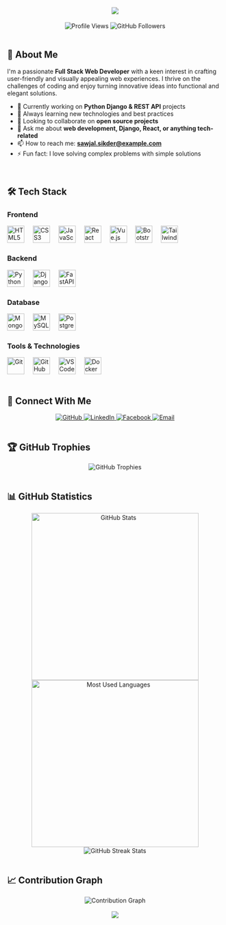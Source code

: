 

<h1 align="center">
  <img src="https://readme-typing-svg.herokuapp.com/?font=Righteous&size=35&center=true&vCenter=true&width=500&height=70&duration=4000&lines=Hi+There!+👋;I'm+Md+Sawjal+Sikder;Full+Stack+Web+Developer!;" />
</h1>

<div align="center">
  <img src="https://komarev.com/ghpvc/?username=Sawjal-sikder&label=Profile%20views&color=0e75b6&style=flat" alt="Profile Views" />
  <img src="https://img.shields.io/github/followers/Sawjal-sikder?label=Followers&style=social" alt="GitHub Followers" />
</div>

<br/>

## 🚀 About Me

I'm a passionate **Full Stack Web Developer** with a keen interest in crafting user-friendly and visually appealing web experiences. I thrive on the challenges of coding and enjoy turning innovative ideas into functional and elegant solutions.

- 🔭 Currently working on **Python Django & REST API** projects
- 🌱 Always learning new technologies and best practices
- 👯 Looking to collaborate on **open source projects**
- 💬 Ask me about **web development, Django, React, or anything tech-related**
- 📫 How to reach me: **sawjal.sikder@example.com**
- ⚡ Fun fact: I love solving complex problems with simple solutions

<br/>

## 🛠️ Tech Stack

### Frontend

<div align="left">
  <img src="https://cdn.jsdelivr.net/gh/devicons/devicon/icons/html5/html5-original.svg" height="40" alt="HTML5" />
  <img width="12" />
  <img src="https://cdn.jsdelivr.net/gh/devicons/devicon/icons/css3/css3-original.svg" height="40" alt="CSS3" />
  <img width="12" />
  <img src="https://cdn.jsdelivr.net/gh/devicons/devicon/icons/javascript/javascript-original.svg" height="40" alt="JavaScript" />
  <img width="12" />
  <img src="https://cdn.jsdelivr.net/gh/devicons/devicon/icons/react/react-original.svg" height="40" alt="React" />
  <img width="12" />
  <img src="https://cdn.jsdelivr.net/gh/devicons/devicon/icons/vuejs/vuejs-original.svg" height="40" alt="Vue.js" />
  <img width="12" />
  <img src="https://cdn.jsdelivr.net/gh/devicons/devicon/icons/bootstrap/bootstrap-original.svg" height="40" alt="Bootstrap" />
  <img width="12" />
  <img src="https://cdn.jsdelivr.net/gh/devicons/devicon/icons/tailwindcss/tailwindcss-plain.svg" height="40" alt="Tailwind CSS" />
</div>

### Backend

<div align="left">
  <img src="https://cdn.jsdelivr.net/gh/devicons/devicon/icons/python/python-original.svg" height="40" alt="Python" />
  <img width="12" />
  <img src="https://cdn.jsdelivr.net/gh/devicons/devicon/icons/django/django-plain.svg" height="40" alt="Django" />
  <img width="12" />
  <img src="https://cdn.jsdelivr.net/gh/devicons/devicon/icons/fastapi/fastapi-original.svg" height="40" alt="FastAPI" />
</div>

### Database

<div align="left">
  <img src="https://cdn.jsdelivr.net/gh/devicons/devicon/icons/mongodb/mongodb-original.svg" height="40" alt="MongoDB" />
  <img width="12" />
  <img src="https://cdn.jsdelivr.net/gh/devicons/devicon/icons/mysql/mysql-original.svg" height="40" alt="MySQL" />
  <img width="12" />
  <img src="https://cdn.jsdelivr.net/gh/devicons/devicon/icons/postgresql/postgresql-original.svg" height="40" alt="PostgreSQL" />
</div>

### Tools & Technologies

<div align="left">
  <img src="https://cdn.jsdelivr.net/gh/devicons/devicon/icons/git/git-original.svg" height="40" alt="Git" />
  <img width="12" />
  <img src="https://cdn.jsdelivr.net/gh/devicons/devicon/icons/github/github-original.svg" height="40" alt="GitHub" />
  <img width="12" />
  <img src="https://cdn.jsdelivr.net/gh/devicons/devicon/icons/vscode/vscode-original.svg" height="40" alt="VS Code" />
  <img width="12" />
  <img src="https://cdn.jsdelivr.net/gh/devicons/devicon/icons/docker/docker-original.svg" height="40" alt="Docker" />
</div>

<br/>

## 🤝 Connect With Me

<div align="center">
  <a href="https://github.com/Sawjal-sikder" target="_blank">
    <img src="https://img.shields.io/badge/GitHub-100000?style=for-the-badge&logo=github&logoColor=white" alt="GitHub" />
  </a>
  <a href="https://www.linkedin.com/in/sikder217/" target="_blank">
    <img src="https://img.shields.io/badge/LinkedIn-0077B5?style=for-the-badge&logo=linkedin&logoColor=white" alt="LinkedIn" />
  </a>
  <a href="https://www.facebook.com/m.d.Sawjal" target="_blank">
    <img src="https://img.shields.io/badge/Facebook-1877F2?style=for-the-badge&logo=facebook&logoColor=white" alt="Facebook" />
  </a>
  <a href="mailto:sawjal.sikder@example.com">
    <img src="https://img.shields.io/badge/Email-D14836?style=for-the-badge&logo=gmail&logoColor=white" alt="Email" />
  </a>
</div>

<br/>

## 🏆 GitHub Trophies

<div align="center">
  <img src="https://github-profile-trophy.vercel.app/?username=Sawjal-sikder&theme=radical&no-frame=false&no-bg=true&margin-w=4" alt="GitHub Trophies" />
</div>

<br/>

## 📊 GitHub Statistics

<div align="center">
  <img width="390" src="https://github-readme-stats.vercel.app/api?username=Sawjal-sikder&show_icons=true&theme=radical&include_all_commits=true&count_private=true" alt="GitHub Stats" />
  <img width="390" src="https://github-readme-stats.vercel.app/api/top-langs/?username=Sawjal-sikder&theme=radical&layout=compact" alt="Most Used Languages" />
</div>

<div align="center">
  <img src="https://streak-stats.demolab.com/?user=Sawjal-sikder&theme=radical" alt="GitHub Streak Stats" />
</div>

<br/>

## 📈 Contribution Graph

<div align="center">
  <img src="https://github-readme-activity-graph.vercel.app/graph?username=Sawjal-sikder&theme=radical" alt="Contribution Graph" />
</div>

<br/>

<div align="center">
  <img src="https://readme-typing-svg.herokuapp.com/?font=Righteous&size=25&center=true&vCenter=true&width=500&height=70&duration=4000&lines=Thanks+for+visiting!+✌️;Let's+build+something+amazing+together!;Happy+Coding!+🚀" />
</div>

